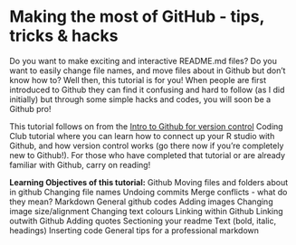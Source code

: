 # Making the most of GitHub  - tips, tricks & hacks


Do you want to make exciting and interactive README.md files? Do you want to easily change file names, and move files about in Github but don’t know how to? Well then, this tutorial is for you! When people are first introduced to Github they can find it confusing and hard to follow (as I did initially) but through some simple hacks and codes, you will soon be a Github pro! 


This tutorial follows on from the [Intro to Github for version control](https://ourcodingclub.github.io/tutorials/git/) Coding Club tutorial where you can learn how to connect up your R studio with Github, and how version control works (go there now if you’re completely new to Github!). For those who have completed that tutorial or are already familiar with Github, carry on reading! 
 


**Learning Objectives of this tutorial:**
Github
Moving files and folders about in github
Changing file names
Undoing commits 
Merge conflicts - what do they mean?
Markdown
General github codes
Adding images
Changing image size/alignment
Changing text colours
Linking within Github
Linking outwith Github
Adding quotes
Sectioning your readme
Text (bold, italic, headings)
Inserting code
General tips for a professional markdown

